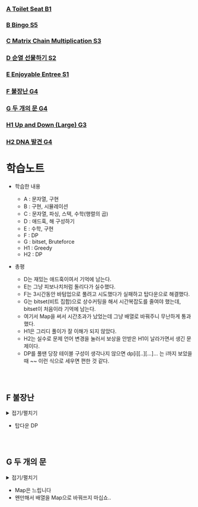 ### [A Toilet Seat B1](https://www.acmicpc.net/problem/11189)

### [B Bingo S5](https://www.acmicpc.net/problem/31678)

### [C Matrix Chain Multiplication S3](https://www.acmicpc.net/problem/6604)

### [D 순열 선물하기 S2](https://www.acmicpc.net/problem/30021)

### [E Enjoyable Entree S1](https://www.acmicpc.net/problem/26015)

### [F 불장난 G4](https://www.acmicpc.net/problem/14945)

### [G 두 개의 문 G4](https://www.acmicpc.net/problem/17453)

### [H1 Up and Down (Large) G3](https://www.acmicpc.net/problem/12237)

### [H2 DNA 발견 G4](https://www.acmicpc.net/problem/2806)

# 학습노트

+ 학습한 내용
  - A : 문자열, 구현
  - B : 구현, 시뮬레이션
  - C : 문자열, 파싱, 스택, 수학(행렬의 곱)
  - D : 애드훅, 해 구성하기
  - E : 수학, 구현
  - F : DP
  - G : bitset, Bruteforce
  - H1 : Greedy
  - H2 : DP

+ 총평
  - D는 재밌는 애드훅이여서 기억에 남는다.
  - E는 그냥 피보나치처럼 돌리다가 실수했다.
  - F는 3시간동안 바텀업으로 풀려고 시도했다가 실패하고 탑다운으로 해결했다.
  - G는 bitset(비트 집합)으로 상수커팅을 해서 시간복잡도를 줄여야 했는데, bitset이 처음이라 기억에 남는다.
  - 여기서 Map을 써서 시간초과가 났었는데 그냥 배열로 바꿔주니 무난하게 통과했다.
  - H1은 그리디 풀이가 잘 이해가 되지 않았다.
  - H2는 실수로 문제 언어 변경을 눌러서 보상을 안받은 H1이 날라가면서 생긴 문제이다.
  - DP를 풀땐 당장 테이블 구성이 생각나지 않으면 dp[i][..][...]... 는 i까지 보았을 때 ~~ 이런 식으로 세우면 편한 것 같다.

###  

## F 불장난
<details>
<summary> 접기/펼치기 </summary>

```cpp
//https://github.com/HaecheonLee/personal-studies/blob/06d3c8854aaa30dfd6bb3c924d0e75fcc8291ea3/PS/BOJ/20201030/%EB%B6%88%EC%9E%A5%EB%82%9C.cpp#L4

//어떻게든 규칙을 찾아내보려고 했는데 실패했다...
//파스칼의 삼각형에 얽매이던게 큰 실수였다.
//3시간동안 분석하다가 그제서야 탑다운 DP로 푸는게 맞는 것 같다는 확인이 섰다.

//y축, x축(기웅), x축(민수) 세 가지의 매개변수를 DFS에 사용했다.
//그에 따라 dx_A와 dx_B를 만들었다.

//좌표 변화 없이 내려가기 (0)
//한 쪽만 앞으로 이동 (1, 2)
//둘 다 앞으로 이동 (3)

//이렇게 해주면 기웅이가 앞에, 민수가 뒤에 있는 경우와 민수가 앞에, 기웅이가 뒤에 있는 경우를 모두 확인할 수 있다.

#include <bits/stdc++.h>
using namespace std;
#define ll long long
const ll MOD = 1e4 + 7;

int N;
ll DP[103][103][103];
int dx_A[] = {0,1,0,1};
int dx_B[] = {0,0,1,1};

ll DFS(int y, int Ax, int Bx){
    if(y>1 && Ax==Bx) return 0; //첫 번째 칸이 아닌데 둘이 위치가 겹친 경우
    if(Ax>y || Bx>y) return 0; //문제 조건에 따라 y가 가로축 길이와 같으므로 OOB인 경우이다.
    
    if(y==N) return 1; //정상적으로 마지막 위치에 도달한 경우 1을 반환한다. (새로운 경로를 찾음)

    //메모이제이션
    ll&ret = DP[y][Ax][Bx];
    if(ret != -1) return ret;
    ret = 0;

    for(int dir=0; dir<4; dir++){
        ret += DFS(y+1, Ax+dx_A[dir], Bx+dx_B[dir]);
        ret %= MOD;
    }

    return ret;
}

int main(){
    cin>>N;
    memset(DP, -1, sizeof(DP));
    cout<<DFS(1,1,1);
    return 0;
}

```
</details>

- 탑다운 DP

###  

## G 두 개의 문
<details>
<summary> 접기/펼치기 </summary>

```cpp
#include <bits/stdc++.h>
using namespace std;
#define fastio cin.tie(NULL)->sync_with_stdio(false)

int N, M;
string S;
bitset<101> door;
bitset<101> sw[23];
bool vis[1101010];
vector<vector<int>> Mp(300);

//현재 문 상태, 탐색깊이, 누른 스위치들 (누르면 1, int형으로 저장)
void Brute(bitset<101> cur, int depth, int swBit){
    if(depth>M) return;
    if(vis[swBit]) return;
    vis[swBit] = true;
    for(int i=0; i<M; i++){
        int bit = 1<<i;
        Brute(cur ^ sw[i], depth+1, swBit | bit);
    }
    int year = 100 - N + cur.count()*2;
    Mp[year].push_back(depth);
    Mp[year].push_back(swBit);
}

int main(){
    fastio;
    cin>>N>>M>>S;

    //String으로 입력된 문 초기 상태를 bitset으로 변환
    for(int i=0;i<S.size();i++){
        if(S[i]=='1') door.set(100-i, true);
    }

    for(int i=0;i<M;i++){
        for(int j=0;j<N;j++){
            char x; cin>>x;
            if(x=='1') sw[i].set(100-j, true);
        }
    }

    Brute(door, 0, 0);

    for(int i=-1*N + 100; i<=N+100; i++){
        if(Mp[i].empty()) {cout<<-1<<'\n'; continue;}
        cout<<Mp[i][0]<<' ';
        int num = Mp[i][1];
        int idx = 1;
        while(num>0){
            if(num&1) cout<<idx<<' ';
            num >>= 1;
            idx++;
        }
        cout<<'\n';
    }
    return 0;
}

```
</details>

- Map은 느립니다
- 왠만해서 배열을 Map으로 바꿔쓰지 마십쇼..
